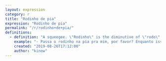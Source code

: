 ```yaml
---
layout: expression
category: r
title: "Rodinho de pia"
expression: "Rodinho de pia"
permalink: "/r/rodinho+de+pia/"
definitions:
  - definition: "A squeegee. \"Rodinho\" is the diminutive of \"rodo\" (squeegee). Both \"rodo\" and \"rodinho\" are used, but the latter is more common in casual conversations."
    example: "- Passa o rodinho na pia pra mim, por favor? Enquanto isso vou terminando de secar os pratos."
    created: "2019-08-26T17:12:00"
    author: "kinow"
---
```


